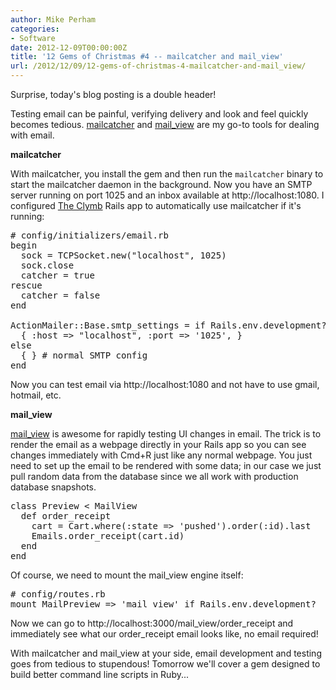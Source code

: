 ```yaml
---
author: Mike Perham
categories:
- Software
date: 2012-12-09T00:00:00Z
title: '12 Gems of Christmas #4 -- mailcatcher and mail_view'
url: /2012/12/09/12-gems-of-christmas-4-mailcatcher-and-mail_view/
---
```


Surprise, today's blog posting is a double header!

Testing email can be painful, verifying delivery and look and feel quickly becomes tedious. [mailcatcher][1] and [mail_view][2] are my go-to tools for dealing with email.

**mailcatcher**

With mailcatcher, you install the gem and then run the `mailcatcher` binary to start the mailcatcher daemon in the background. Now you have an SMTP server running on port 1025 and an inbox available at http://localhost:1080. I configured [The Clymb][3] Rails app to automatically use mailcatcher if it's running:

<pre lang="ruby"># config/initializers/email.rb
begin
  sock = TCPSocket.new("localhost", 1025)
  sock.close
  catcher = true
rescue
  catcher = false
end

ActionMailer::Base.smtp_settings = if Rails.env.development? &#038;&#038; catcher
  { :host => "localhost", :port => '1025', }
else
  { } # normal SMTP config
end
</pre>

Now you can test email via http://localhost:1080 and not have to use gmail, hotmail, etc.

**mail_view**

[mail_view][2] is awesome for rapidly testing UI changes in email. The trick is to render the email as a webpage directly in your Rails app so you can see changes immediately with Cmd+R just like any normal webpage. You just need to set up the email to be rendered with some data; in our case we just pull random data from the database since we all work with production database snapshots.

<pre lang="ruby">class Preview &lt; MailView
  def order_receipt
    cart = Cart.where(:state => 'pushed').order(:id).last
    Emails.order_receipt(cart.id)
  end
end
</pre>

Of course, we need to mount the mail_view engine itself:

<pre lang="ruby"># config/routes.rb
mount MailPreview => 'mail_view' if Rails.env.development?
</pre>

Now we can go to http://localhost:3000/mail\_view/order\_receipt and immediately see what our order_receipt email looks like, no email required!

With mailcatcher and mail_view at your side, email development and testing goes from tedious to stupendous! Tomorrow we'll cover a gem designed to build better command line scripts in Ruby...

 [1]: http://mailcatcher.me
 [2]: https://github.com/37signals/mail_view
 [3]: http://theclymb.com/invite-from/mperham
